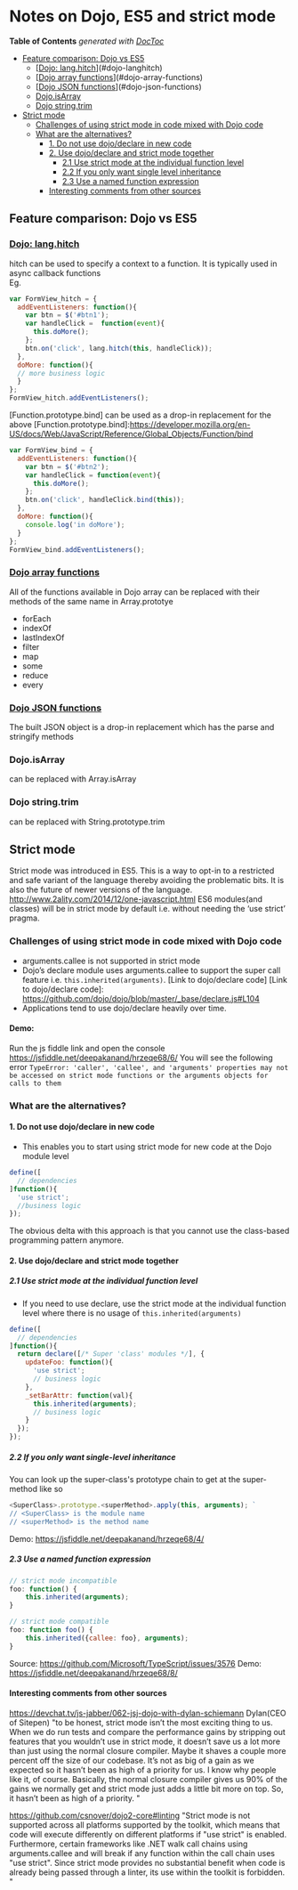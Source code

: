 # Notes on Dojo, ES5 and strict mode

<!-- START doctoc generated TOC please keep comment here to allow auto update -->
<!-- DON'T EDIT THIS SECTION, INSTEAD RE-RUN doctoc TO UPDATE -->
**Table of Contents**  *generated with [DocToc](https://github.com/thlorenz/doctoc)*

- [Feature comparison: Dojo vs ES5](#feature-comparison-dojo-vs-es5)
  - [[Dojo: lang.hitch]](#dojo-langhitch)
  - [[Dojo array functions]](#dojo-array-functions)
  - [[Dojo JSON functions]](#dojo-json-functions)
  - [Dojo.isArray](#dojoisarray)
  - [Dojo string.trim](#dojo-stringtrim)
- [Strict mode](#strict-mode)
  - [Challenges of using strict mode in code mixed with Dojo code](#challenges-of-using-strict-mode-in-code-mixed-with-dojo-code)
  - [What are the alternatives?](#what-are-the-alternatives)
    - [1. Do not use dojo/declare in new code](#1-do-not-use-dojodeclare-in-new-code)
    - [2.  Use dojo/declare and strict mode together](#2--use-dojodeclare-and-strict-mode-together)
      - [2.1 Use strict mode at the individual function level](#21-use-strict-mode-at-the-individual-function-level)
      - [2.2 If you only want single level inheritance](#22-if-you-only-want-single-level-inheritance)
      - [2.3 Use a named function expression](#23-use-a-named-function-expression)
    - [Interesting comments from other sources](#interesting-comments-from-other-sources)

<!-- END doctoc generated TOC please keep comment here to allow auto update -->

## Feature comparison: Dojo vs ES5 
### [Dojo: lang.hitch]  

[Dojo: lang.hitch]: <https://dojotoolkit.org/reference-guide/1.10/dojo/_base/lang.html#hitch>
hitch can be used to specify a context to a function. It is typically used in async callback functions   
Eg.

```javascript
var FormView_hitch = {  
  addEventListeners: function(){ 
    var btn = $('#btn1');
    var handleClick =  function(event){
      this.doMore(); 
    };    
    btn.on('click', lang.hitch(this, handleClick));     
  },
  doMore: function(){
  // more business logic
  }
};
FormView_hitch.addEventListeners();
```
[Function.prototype.bind] can be used as a drop-in replacement for the above
[Function.prototype.bind]:<https://developer.mozilla.org/en-US/docs/Web/JavaScript/Reference/Global_Objects/Function/bind>
```javascript
var FormView_bind = {  
  addEventListeners: function(){   
    var btn = $('#btn2');
    var handleClick = function(event){
      this.doMore(); 
    };    
    btn.on('click', handleClick.bind(this));     
  },
  doMore: function(){
    console.log('in doMore');
  }
};
FormView_bind.addEventListeners();
```

### [Dojo array functions]
[Dojo array functions]: <http://dojotoolkit.org/reference-guide/1.10/dojo/_base/array.html>

All of the functions available in Dojo array can be replaced with their methods of the same name in Array.prototye    
* forEach  
* indexOf
* lastIndexOf
* filter
* map
* some
* reduce
* every

### [Dojo JSON functions]

[Dojo json functions]: <https://dojotoolkit.org/reference-guide/1.10/dojo/json.html>

The built JSON object is a drop-in replacement which has the parse
and stringify methods

### Dojo.isArray 
can be replaced with Array.isArray

### Dojo string.trim 
can be replaced with String.prototype.trim

## Strict mode

Strict mode was introduced in ES5. This is a way to opt-in to a restricted and safe variant of the language thereby avoiding the problematic bits.
It is also the future of newer versions of the language.
http://www.2ality.com/2014/12/one-javascript.html
ES6 modules(and classes) will be in strict mode by default i.e. without needing the ‘use strict’ pragma.

### Challenges of using strict mode in code mixed with Dojo code
  
* arguments.callee is not supported in strict mode
* Dojo’s declare module uses arguments.callee to support the super call feature i.e. ```this.inherited(arguments)```.
 [Link to dojo/declare code]
 [Link to dojo/declare code]: <https://github.com/dojo/dojo/blob/master/_base/declare.js#L104>
* Applications tend to use dojo/declare heavily over time.
#### Demo:
Run the js fiddle link and open the console
https://jsfiddle.net/deepakanand/hrzeqe68/6/
You will see the following error
```TypeError: 'caller', 'callee', and 'arguments' properties may not be accessed on strict mode functions or the arguments objects for calls to them```

### What are the alternatives?

#### 1. Do not use dojo/declare in new code 
* This enables you to start using strict mode for new code at the Dojo module level
```javascript
define([
  // dependencies
]function(){
  'use strict';  
  //business logic  
});
```
The obvious delta with this approach is that you cannot use the class-based programming pattern anymore. 

#### 2.  Use dojo/declare and strict mode together
##### 2.1 Use strict mode at the individual function level
* If you need to use declare, use the strict mode at the individual function level where there is no usage of ```this.inherited(arguments)```
```JavaScript
define([
  // dependencies
]function(){
  return declare([/* Super 'class' modules */], {    
    updateFoo: function(){
      'use strict';      
      // business logic
    },   
    _setBarAttr: function(val){
      this.inherited(arguments);
      // business logic  
    }    
  });    
});
```
##### 2.2 If you only want single-level inheritance
You can look up the super-class's prototype chain to get at the super-method like so
```JavaScript
<SuperClass>.prototype.<superMethod>.apply(this, arguments); `
// <SuperClass> is the module name
// <superMethod> is the method name
```
Demo:
https://jsfiddle.net/deepakanand/hrzeqe68/4/

##### 2.3 Use a named function expression
```javascript
// strict mode incompatible
foo: function() {
    this.inherited(arguments);
}

// strict mode compatible
foo: function foo() {
    this.inherited({callee: foo}, arguments);
}
```
Source:  https://github.com/Microsoft/TypeScript/issues/3576
Demo: https://jsfiddle.net/deepakanand/hrzeqe68/8/

#### Interesting comments from other sources

https://devchat.tv/js-jabber/062-jsj-dojo-with-dylan-schiemann
Dylan(CEO of Sitepen)
"to be honest, strict mode isn’t the most exciting thing to us. When we do run tests and compare the performance gains by stripping out features that you wouldn’t use in strict mode, it doesn’t save us a lot more than just using the normal closure compiler. Maybe it shaves a couple more percent off the size of our codebase. It’s not as big of a gain as we expected so it hasn’t been as high of a priority for us. I know why people like it, of course. Basically, the normal closure compiler gives us 90% of the gains we normally get and strict mode just adds a little bit more on top. So, it hasn’t been as high of a priority. "

https://github.com/csnover/dojo2-core#linting
"Strict mode is not supported across all platforms supported by the toolkit, which means that code will execute differently on different platforms if "use strict" is enabled. Furthermore, certain frameworks like .NET walk call chains using arguments.callee and will break if any function within the call chain uses "use strict". Since strict mode provides no substantial benefit when code is already being passed through a linter, its use within the toolkit is forbidden. "